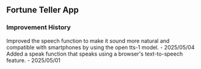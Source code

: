 ## Fortune Teller App ##

### Improvement History ###
Improved the speech function to make it sound more natural and compatible with smartphones by using the open tts-1 model. - 2025/05/04<br>
Added a speak function that speaks using a browser's text-to-speech feature. - 2025/05/01